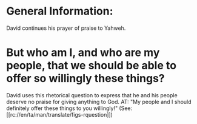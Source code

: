 # General Information:

David continues his prayer of praise to Yahweh.

# But who am I, and who are my people, that we should be able to offer so willingly these things?

David uses this rhetorical question to express that he and his people deserve no praise for giving anything to God. AT: "My people and I should definitely offer these things to you willingly!" (See: [[rc://en/ta/man/translate/figs-rquestion]])

